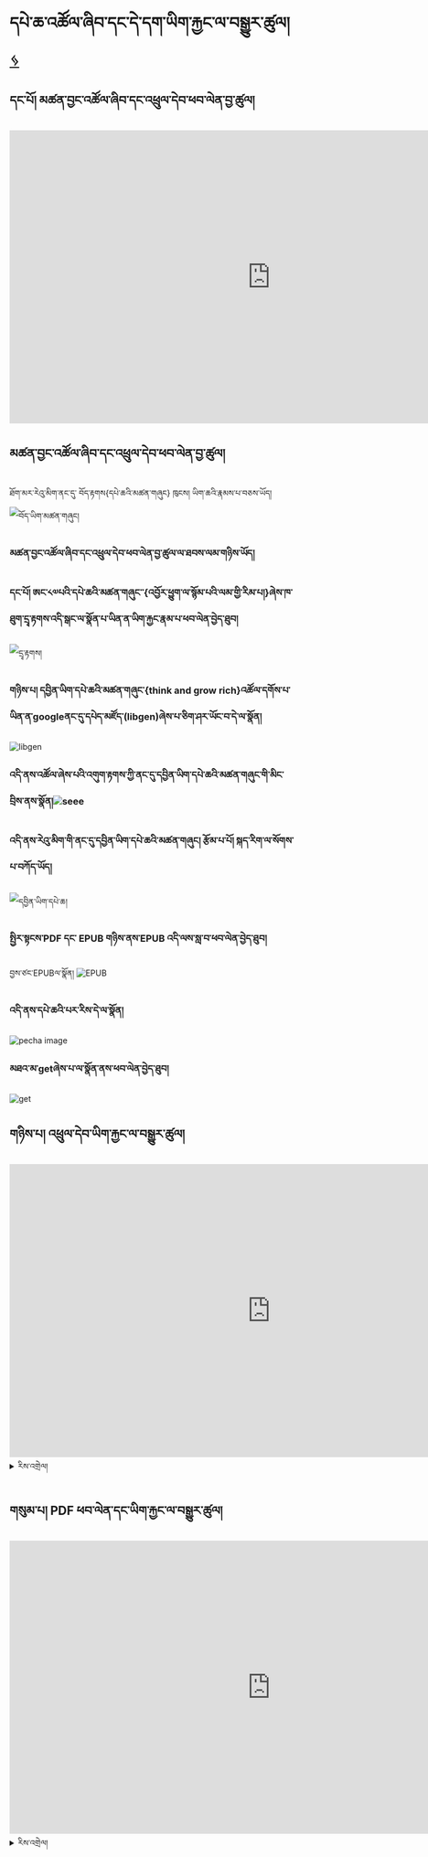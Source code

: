 # དཔེ་ཆ་འཚོལ་ཞིབ་དང་དེ་དག་ཡིག་རྐྱང་ལ་བསྒྱུར་ཚུལ། [ ᛃ ](en/mt/english-etexts.md)

## དང་པོ། མཚན་བྱང་འཚོལ་ཞིབ་དང་འཕྲུལ་དེབ་ཕབ་ལེན་བྱ་ཚུལ།

<iframe width="911" height="513" src="https://www.youtube.com/embed/qv2UBxyjrzg" title="Get title and download from libgen" frameborder="0" allow="accelerometer; autoplay; clipboard-write; encrypted-media; gyroscope; picture-in-picture; web-share" allowfullscreen></iframe>

## མཚན་བྱང་འཚོལ་ཞིབ་དང་འཕྲུལ་དེབ་ཕབ་ལེན་བྱ་ཚུལ།
ཐོག་མར་རེའུ་མིག་ནང་དུ་ བོད་རྟགས{དཔེ་ཆའི་མཚན་གཞུང} ཁུངས། ཡིག་ཆའི་རྣམས་པ་བཅས་ཡོད།
![བོད་ཡིག་མཚན་གཞུང།](https://user-images.githubusercontent.com/124126972/218650235-4797395a-daad-4b49-8080-35ab1ded6826.jpg)

### མཚན་བྱང་འཚོལ་ཞིབ་དང་འཕྲུལ་དེབ་ཕབ་ལེན་བྱ་ཚུལ་ལ་ཐབས་ལམ་གཉིས་ཡོད།

### དང་པོ། ཨང་༨༧པའི་དཔེ་ཆའི་མཚན་གཞུང་་{འབྱོར་ཕྱུག་ལ་སྙོམ་པའི་ལམ་གྱི་རིམ་པ།}ཞེས་ཁ་ཐུག་དྲྭ་རྟགས་འདི་སྒང་ལ་སྣོན་པ་ཡིན་ན་ཡིག་རྐྱང་རྣམ་པ་ཕབ་ལེན་བྱེད་ཐུབ།
![དྲྭ་རྟགས།](https://user-images.githubusercontent.com/124126972/218635015-31b94485-e29d-4851-8e7d-25bb91cdeb91.png)

### གཉིས་པ། དབྱིན་ཡིག་དཔེ་ཆའི་མཚན་གཞུང་{think and grow rich}འཚོལ་དགོས་པ་ཡིན་ན་googleནང་དུ་དཔེད་མཛོད་(libgen)ཞེས་པ་ཅིག་ཤར་ཡོང་བ་དེ་ལ་སྣོན།
![libgen](https://user-images.githubusercontent.com/124126972/218636821-8a26b071-c323-4b04-a702-043b6f3b8700.jpg)

### འདི་ནས་འཚོལ་ཞེས་པའི་འགུག་རྟགས་ཀྱི་ནང་དུ་དབྱིན་ཡིག་དཔེ་ཆའི་མཚན་གཞུང་གི་མིང་བྲིས་ནས་སྣོན།![seee](https://user-images.githubusercontent.com/124126972/218644929-9576108b-11c2-4ad8-b2d9-fd25a96bc418.jpg)

### འདི་ནས་རེའུ་མིག་གི་ནང་དུ་དབྱིན་ཡིག་དཔེ་ཆའི་མཚན་གཞུང། རྩོམ་པ་པོ། སྐད་རིག་ལ་སོགས་པ་བཀོད་ཡོད། 
![དབྱིན་ཡིག་དཔེ་ཆ།](https://user-images.githubusercontent.com/124126972/218641419-c1842937-fb57-4abb-9d7c-f6c09fd7b26a.jpg)

### སྤྱིར་སྟངས་PDF དང་ EPUB གཉིས་ནས་EPUB འདི་ལས་སླ་བ་ཕབ་ལེན་བྱེད་ཐུབ།
བྱས་ཙང་EPUBལ་སྣོན།
![EPUB](https://user-images.githubusercontent.com/124126972/218643003-c3e7fb16-71f4-4390-aa07-61d778ee101f.jpg)

### འདི་ནས་དཔེ་ཆའི་པར་རིས་དེ་ལ་སྣོན།
![pecha image](https://user-images.githubusercontent.com/124126972/218646115-359292a3-6bc3-45ac-9dff-9741318d114c.jpg)

### མཐའ་མ་getཞེས་པ་ལ་སྣོན་ནས་ཕབ་ལེན་བྱེད་ཐུབ།
![get](https://user-images.githubusercontent.com/124126972/218667552-9f5d3f86-c769-498d-891c-0be4cd613bcb.jpg)


## གཉིས་པ། འཕྲུལ་དེབ་ཡིག་རྐྱང་ལ་བསྒྱུར་ཚུལ།

<iframe width="911" height="513" src="https://www.youtube.com/embed/hwZm9l6p_-g" title="Convert epub and cleanup file" frameborder="0" allow="accelerometer; autoplay; clipboard-write; encrypted-media; gyroscope; picture-in-picture; web-share" allowfullscreen></iframe>

<details>
  <summary>རིས་འགྲེལ།</summary>
1. ...
2. ...
</details>

## གསུམ་པ། PDF ཕབ་ལེན་དང་ཡིག་རྐྱང་ལ་བསྒྱུར་ཚུལ།

<iframe width="911" height="513" src="https://www.youtube.com/embed/rsCvvePGHu4" title="Get pdf and convert it to txt" frameborder="0" allow="accelerometer; autoplay; clipboard-write; encrypted-media; gyroscope; picture-in-picture; web-share" allowfullscreen></iframe>

<details>
  <summary>རིས་འགྲེལ།</summary>
1. ...
2. ...
</details>
